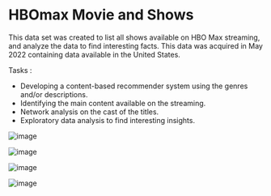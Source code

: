 # HBOmax Movie and Shows 

This data set was created to list all shows available on HBO Max streaming, and analyze the data to find interesting facts. This data was acquired in May 2022 containing data available in the United States.


Tasks : 
- Developing a content-based recommender system using the genres and/or descriptions.
- Identifying the main content available on the streaming.
- Network analysis on the cast of the titles.
- Exploratory data analysis to find interesting insights.

![image](https://github.com/simgosh/hbomax.py/assets/158474992/b95508dc-bc70-47f5-98c3-7f011a73431d)

![image](https://github.com/simgosh/hbomax.py/assets/158474992/d33f176b-5924-455d-b619-52de1b32681c)

![image](https://github.com/simgosh/hbomax.py/assets/158474992/a871759d-a581-43fa-8f69-2f6a3a7ef722)

![image](https://github.com/simgosh/hbomax.py/assets/158474992/c72ce283-2712-40c4-813d-7701e0073e66)


